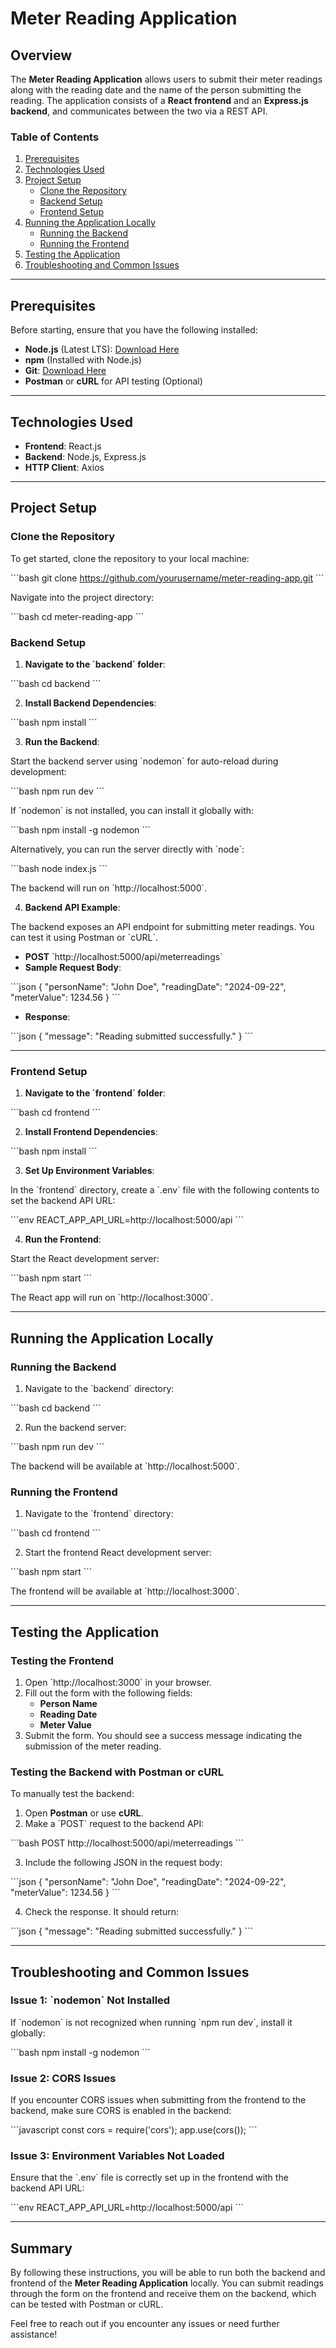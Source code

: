 
# Meter Reading Application

## Overview

The **Meter Reading Application** allows users to submit their meter readings along with the reading date and the name of the person submitting the reading. The application consists of a **React frontend** and an **Express.js backend**, and communicates between the two via a REST API.

### Table of Contents

1. [Prerequisites](#prerequisites)
2. [Technologies Used](#technologies-used)
3. [Project Setup](#project-setup)
   - [Clone the Repository](#clone-the-repository)
   - [Backend Setup](#backend-setup)
   - [Frontend Setup](#frontend-setup)
4. [Running the Application Locally](#running-the-application-locally)
   - [Running the Backend](#running-the-backend)
   - [Running the Frontend](#running-the-frontend)
5. [Testing the Application](#testing-the-application)
6. [Troubleshooting and Common Issues](#troubleshooting-and-common-issues)

---

## Prerequisites

Before starting, ensure that you have the following installed:

- **Node.js** (Latest LTS): [Download Here](https://nodejs.org/en/)
- **npm** (Installed with Node.js)
- **Git**: [Download Here](https://git-scm.com/downloads)
- **Postman** or **cURL** for API testing (Optional)

---

## Technologies Used

- **Frontend**: React.js
- **Backend**: Node.js, Express.js
- **HTTP Client**: Axios

---

## Project Setup

### Clone the Repository

To get started, clone the repository to your local machine:

\`\`\`bash
git clone https://github.com/yourusername/meter-reading-app.git
\`\`\`

Navigate into the project directory:

\`\`\`bash
cd meter-reading-app
\`\`\`

### Backend Setup

1. **Navigate to the \`backend\` folder**:

\`\`\`bash
cd backend
\`\`\`

2. **Install Backend Dependencies**:

\`\`\`bash
npm install
\`\`\`

3. **Run the Backend**:

Start the backend server using \`nodemon\` for auto-reload during development:

\`\`\`bash
npm run dev
\`\`\`

If \`nodemon\` is not installed, you can install it globally with:

\`\`\`bash
npm install -g nodemon
\`\`\`

Alternatively, you can run the server directly with \`node\`:

\`\`\`bash
node index.js
\`\`\`

The backend will run on \`http://localhost:5000\`.

4. **Backend API Example**:

The backend exposes an API endpoint for submitting meter readings. You can test it using Postman or \`cURL\`.

- **POST** \`http://localhost:5000/api/meterreadings\`
- **Sample Request Body**:

\`\`\`json
{
  "personName": "John Doe",
  "readingDate": "2024-09-22",
  "meterValue": 1234.56
}
\`\`\`

- **Response**:

\`\`\`json
{
  "message": "Reading submitted successfully."
}
\`\`\`

---

### Frontend Setup

1. **Navigate to the \`frontend\` folder**:

\`\`\`bash
cd frontend
\`\`\`

2. **Install Frontend Dependencies**:

\`\`\`bash
npm install
\`\`\`

3. **Set Up Environment Variables**:

In the \`frontend\` directory, create a \`.env\` file with the following contents to set the backend API URL:

\`\`\`env
REACT_APP_API_URL=http://localhost:5000/api
\`\`\`

4. **Run the Frontend**:

Start the React development server:

\`\`\`bash
npm start
\`\`\`

The React app will run on \`http://localhost:3000\`.

---

## Running the Application Locally

### Running the Backend

1. Navigate to the \`backend\` directory:

\`\`\`bash
cd backend
\`\`\`

2. Run the backend server:

\`\`\`bash
npm run dev
\`\`\`

The backend will be available at \`http://localhost:5000\`.

### Running the Frontend

1. Navigate to the \`frontend\` directory:

\`\`\`bash
cd frontend
\`\`\`

2. Start the frontend React development server:

\`\`\`bash
npm start
\`\`\`

The frontend will be available at \`http://localhost:3000\`.

---

## Testing the Application

### Testing the Frontend

1. Open \`http://localhost:3000\` in your browser.
2. Fill out the form with the following fields:
   - **Person Name**
   - **Reading Date**
   - **Meter Value**
3. Submit the form. You should see a success message indicating the submission of the meter reading.

### Testing the Backend with Postman or cURL

To manually test the backend:

1. Open **Postman** or use **cURL**.
2. Make a \`POST\` request to the backend API:

\`\`\`bash
POST http://localhost:5000/api/meterreadings
\`\`\`

3. Include the following JSON in the request body:

\`\`\`json
{
  "personName": "John Doe",
  "readingDate": "2024-09-22",
  "meterValue": 1234.56
}
\`\`\`

4. Check the response. It should return:

\`\`\`json
{
  "message": "Reading submitted successfully."
}
\`\`\`

---

## Troubleshooting and Common Issues

### Issue 1: \`nodemon\` Not Installed
If \`nodemon\` is not recognized when running \`npm run dev\`, install it globally:

\`\`\`bash
npm install -g nodemon
\`\`\`

### Issue 2: CORS Issues
If you encounter CORS issues when submitting from the frontend to the backend, make sure CORS is enabled in the backend:

\`\`\`javascript
const cors = require('cors');
app.use(cors());
\`\`\`

### Issue 3: Environment Variables Not Loaded
Ensure that the \`.env\` file is correctly set up in the frontend with the backend API URL:

\`\`\`env
REACT_APP_API_URL=http://localhost:5000/api
\`\`\`

---

## Summary

By following these instructions, you will be able to run both the backend and frontend of the **Meter Reading Application** locally. You can submit readings through the form on the frontend and receive them on the backend, which can be tested with Postman or cURL.

Feel free to reach out if you encounter any issues or need further assistance!
